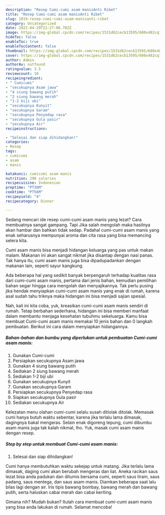 ```yaml
---
description: "Resep Cumi-cumi asam manisAnti Ribet"
title: "Resep Cumi-cumi asam manisAnti Ribet"
slug: 1019-resep-cumi-cumi-asam-manisanti-ribet
category: Uncategorized
date: 2022-04-29T22:27:06.782Z
image: https://img-global.cpcdn.com/recipes/1531d62cecb13595/680x482cq70/cumi-cumi-asam-manis-foto-resep-utama.jpg
hideToc: false
enableToc: true
enableTocContent: false
thumbnail: https://img-global.cpcdn.com/recipes/1531d62cecb13595/680x482cq70/cumi-cumi-asam-manis-foto-resep-utama.jpg
cover: https://img-global.cpcdn.com/recipes/1531d62cecb13595/680x482cq70/cumi-cumi-asam-manis-foto-resep-utama.jpg
author: Admin
authorAv: notfound
ratingvalue: 3.5
reviewcount: 10
recipeingredient:
- " Cumicumi"
- "secukupnya Asam jawa"
- "4 siung bawang putih"
- "2 siung bawang merah"
- "1-2 biji ubi"
- "secukupnya Kunyit"
- "secukupnya Garam"
- "secukupnya Penyedap rasa"
- "secukupnya Gula pasir"
- "secukupnya Air"
recipeinstructions:

- "Selesai dan siap dihidangkan!"
categories:
- Resep
tags:
- cumicumi
- asam
- manis

katakunci: cumicumi asam manis 
nutrition: 298 calories
recipecuisine: Indonesian
preptime: "PT36M"
cooktime: "PT56M"
recipeyield: "4"
recipecategory: Dinner

---
```



Sedang mencari ide resep cumi-cumi asam manis yang lezat? Cara membuatnya sangat gampang. Tapi Jika salah mengolah maka hasilnya akan hambar dan bahkan tidak sedap. Padahal cumi-cumi asam manis yang enak seharusnya mempunyai aroma dan cita rasa yang bisa memancing selera kita.


Cumi asam manis bisa menjadi hidangan keluarga yang pas untuk makan malam. Makanan ini akan sangat nikmat jika disantap dengan nasi panas. Tak hanya itu, cumi asam manis juga bisa dipadupadankan dengan makanan lain, seperti sayur kangkung.

Ada beberapa hal yang sedikit banyak berpengaruh terhadap kualitas rasa dari cumi-cumi asam manis, pertama dari jenis bahan, kemudian pemilihan bahan segar hingga cara mengolah dan menyajikannya. Tak perlu pusing jika hendak menyiapkan cumi-cumi asam manis yang enak di rumah, karena asal sudah tahu triknya maka hidangan ini bisa menjadi sajian spesial.


Nah, kali ini kita coba, yuk, kreasikan cumi-cumi asam manis sendiri di rumah. Tetap berbahan sederhana, hidangan ini bisa memberi manfaat dalam membantu menjaga kesehatan tubuhmu sekeluarga. Kamu bisa membuat Cumi-cumi asam manis memakai 10 jenis bahan dan 0 langkah pembuatan. Berikut ini cara dalam menyiapkan hidangannya.

<!--inarticleads1-->

##### Bahan-bahan dan bumbu yang diperlukan untuk pembuatan Cumi-cumi asam manis:

1. Gunakan  Cumi-cumi
1. Persiapkan secukupnya Asam jawa
1. Gunakan 4 siung bawang putih
1. Sediakan 2 siung bawang merah
1. Sediakan 1-2 biji ubi
1. Gunakan secukupnya Kunyit
1. Gunakan secukupnya Garam
1. Persiapkan secukupnya Penyedap rasa
1. Siapkan secukupnya Gula pasir
1. Sediakan secukupnya Air


Kelezatan menu olahan cumi-cumi selalu susah ditiolak ditolak. Memasak cumi hanya butuh waktu sebentar, karena jika terlalu lama dimasak, dagingnya bakal mengeras. Selain enak digoreng tepung, cumi dibumbu asam manis juga tak kalah nikmat, lho. Yuk, masak cumi asam manis dengan resep. 

<!--inarticleads2-->

##### Step by step untuk membuat Cumi-cumi asam manis:


1. Selesai dan siap dihidangkan!

Cumi hanya membutuhkan waktu sekejap untuk matang. Jika terlalu lama dimasak, daging cumi akan berubah mengeras dan liat. Aneka racikan saus lezat bisa anda padukan dan ditumis bersama cumi, seperti saus tiram, saus padang, saus mentega, dan saus asam manis. Diamkan beberapa saat lalu bilas lagi dengan air. Iris tipis bawang bombay, bawang merah dan bawang putih, serta haluskan cabai merah dan cabai keriting. 

Gimana nih? Mudah bukan? Itulah cara membuat cumi-cumi asam manis yang bisa anda lakukan di rumah. Selamat mencoba!
